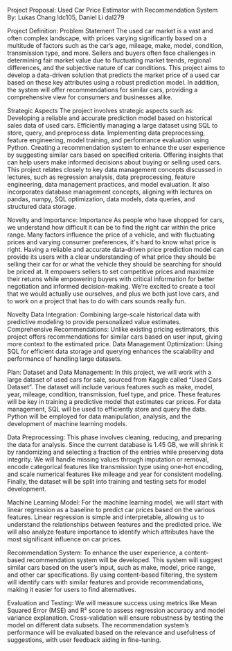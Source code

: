 Project Proposal: Used Car Price Estimator with Recommendation System
By: Lukas Chang ldc105, Daniel Li dal279

Project Definition:
Problem Statement
The used car market is a vast and often complex landscape, with prices varying significantly based on a multitude of factors such as the car’s age, mileage, make, model, condition, transmission type, and more. Sellers and buyers often face challenges in determining fair market value due to fluctuating market trends, regional differences, and the subjective nature of car conditions. This project aims to develop a data-driven solution that predicts the market price of a used car based on these key attributes using a robust prediction model. In addition, the system will offer recommendations for similar cars, providing a comprehensive view for consumers and businesses alike.

Strategic Aspects
The project involves strategic aspects such as:
Developing a reliable and accurate prediction model based on historical sales data of used cars.
Efficiently managing a large dataset using SQL to store, query, and preprocess data.
Implementing data preprocessing, feature engineering, model training, and performance evaluation using Python.
Creating a recommendation system to enhance the user experience by suggesting similar cars based on specified criteria.
Offering insights that can help users make informed decisions about buying or selling used cars.
This project relates closely to key data management concepts discussed in lectures, such as regression analysis, data preprocessing, feature engineering, data management practices, and model evaluation. It also incorporates database management concepts, aligning with lectures on pandas, numpy, SQL optimization, data models, data queries, and structured data storage.

Novelty and Importance:
Importance
As people who have shopped for cars, we understand how difficult it can be to find the right car within the price range. Many factors influence the price of a vehicle, and with fluctuating prices and varying consumer preferences, it's hard to know what price is right. Having a reliable and accurate data-driven price prediction model can provide its users with a clear understanding of what price they should be selling their car for or what the vehicle they should be searching for should be priced at. It empowers sellers to set competitive prices and maximize their returns while empowering buyers with critical information for better negotiation and informed decision-making. We’re excited to create a tool that we would actually use ourselves, and plus we both just love cars, and to work on a project that has to do with cars sounds really fun. 

Novelty
Data Integration: Combining large-scale historical data with predictive modeling to provide personalized value estimates.
Comprehensive Recommendations: Unlike existing pricing estimators, this project offers recommendations for similar cars based on user input, giving more context to the estimated price.
Data Management Optimization: Using SQL for efficient data storage and querying enhances the scalability and performance of handling large datasets.

Plan:
Dataset and Data Management:
In this project, we will work with a large dataset of used cars for sale, sourced from Kaggle called “Used Cars Dataset”. The dataset will include various features such as make, model, year, mileage, condition, transmission, fuel type, and price. These features will be key in training a predictive model that estimates car prices. For data management, SQL will be used to efficiently store and query the data. Python will be employed for data manipulation, analysis, and the development of machine learning models.

Data Preprocessing:
This phase involves cleaning, reducing, and preparing the data for analysis. Since the current database is 1.45 GB, we will shrink it by randomizing and selecting a fraction of the entries while preserving data integrity. We will handle missing values through imputation or removal, encode categorical features like transmission type using one-hot encoding, and scale numerical features like mileage and year for consistent modeling. Finally, the dataset will be split into training and testing sets for model development.

Machine Learning Model:
For the machine learning model, we will start with linear regression as a baseline to predict car prices based on the various features. Linear regression is simple and interpretable, allowing us to understand the relationships between features and the predicted price. We will also analyze feature importance to identify which attributes have the most significant influence on car prices. 

Recommendation System:
To enhance the user experience, a content-based recommendation system will be developed. This system will suggest similar cars based on the user’s input, such as make, model, price range, and other car specifications. By using content-based filtering, the system will identify cars with similar features and provide recommendations, making it easier for users to find alternatives.

Evaluation and Testing:
We will measure success using metrics like Mean Squared Error (MSE) and R² score to assess regression accuracy and model variance explanation. Cross-validation will ensure robustness by testing the model on different data subsets. The recommendation system’s performance will be evaluated based on the relevance and usefulness of suggestions, with user feedback aiding in fine-tuning.


